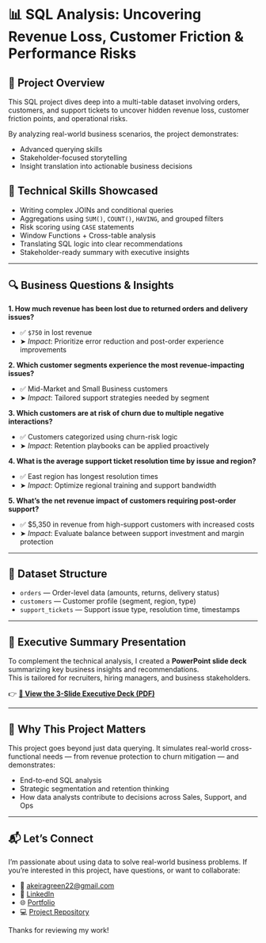 # 📊 SQL Analysis: Uncovering Revenue Loss, Customer Friction & Performance Risks

## 📌 Project Overview  
This SQL project dives deep into a multi-table dataset involving orders, customers, and support tickets to uncover hidden revenue loss, customer friction points, and operational risks.

By analyzing real-world business scenarios, the project demonstrates:
- Advanced querying skills
- Stakeholder-focused storytelling
- Insight translation into actionable business decisions

## 🧠 Technical Skills Showcased  
- Writing complex JOINs and conditional queries  
- Aggregations using `SUM()`, `COUNT()`, `HAVING`, and grouped filters  
- Risk scoring using `CASE` statements  
- Window Functions + Cross-table analysis  
- Translating SQL logic into clear recommendations  
- Stakeholder-ready summary with executive insights  

---

## 🔍 Business Questions & Insights

**1. How much revenue has been lost due to returned orders and delivery issues?**  
- ✅ `$750` in lost revenue  
- ➤ *Impact*: Prioritize error reduction and post-order experience improvements  

**2. Which customer segments experience the most revenue-impacting issues?**  
- ✅ Mid-Market and Small Business customers  
- ➤ *Impact*: Tailored support strategies needed by segment  

**3. Which customers are at risk of churn due to multiple negative interactions?**  
- ✅ Customers categorized using churn-risk logic  
- ➤ *Impact*: Retention playbooks can be applied proactively  

**4. What is the average support ticket resolution time by issue and region?**  
- ✅ East region has longest resolution times  
- ➤ *Impact*: Optimize regional training and support bandwidth  

**5. What’s the net revenue impact of customers requiring post-order support?**  
- ✅ $5,350 in revenue from high-support customers with increased costs  
- ➤ *Impact*: Evaluate balance between support investment and margin protection  

---

## 📁 Dataset Structure

- `orders` — Order-level data (amounts, returns, delivery status)  
- `customers` — Customer profile (segment, region, type)  
- `support_tickets` — Support issue type, resolution time, timestamps  

---

## 🎥 Executive Summary Presentation

To complement the technical analysis, I created a **PowerPoint slide deck** summarizing key business insights and recommendations.  
This is tailored for recruiters, hiring managers, and business stakeholders.

👉 **[📂 View the 3-Slide Executive Deck (PDF)](file:///C:/Users/Akeira%20Green/Downloads/Uncovering%20Revenue%20Loss,%20Customer%20Friction%20&%20Performance%20Risks.pdf)**

---

## 🚀 Why This Project Matters

This project goes beyond just data querying. It simulates real-world cross-functional needs — from revenue protection to churn mitigation — and demonstrates:

- End-to-end SQL analysis
- Strategic segmentation and retention thinking
- How data analysts contribute to decisions across Sales, Support, and Ops  

---

## 📬 Let’s Connect  
I’m passionate about using data to solve real-world business problems. If you’re interested in this project, have questions, or want to collaborate:

- 📧 akeiragreen22@gmail.com  
- 🔗 [LinkedIn](https://www.linkedin.com/in/akeira-green/)  
- 🌐 [Portfolio](https://whimsical-souffle-c10945.netlify.app/)  
- 💻 [Project Repository](https://github.com/akeiragreen/Revenue-Loss-Customer-Churn-Analysis-Using-SQL)

Thanks for reviewing my work!


